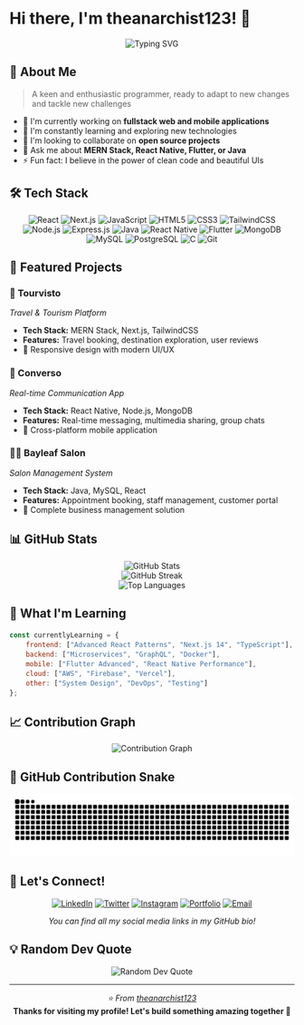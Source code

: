 # Hi there, I'm theanarchist123! 👋

<div align="center">
  <img src="https://readme-typing-svg.herokuapp.com?font=Fira+Code&pause=1000&color=36BCF7&center=true&vCenter=true&width=435&lines=Aspiring+Fullstack+Developer;MERN+Stack+Enthusiast;Mobile+App+Developer;Always+learning+new+things" alt="Typing SVG" />
</div>

## 🚀 About Me

> A keen and enthusiastic programmer, ready to adapt to new changes and tackle new challenges

- 🔭 I'm currently working on **fullstack web and mobile applications**
- 🌱 I'm constantly learning and exploring new technologies
- 👯 I'm looking to collaborate on **open source projects**
- 💬 Ask me about **MERN Stack, React Native, Flutter, or Java**
- ⚡ Fun fact: I believe in the power of clean code and beautiful UIs

## 🛠️ Tech Stack

<div align="center">
  <img src="https://img.shields.io/badge/-React-61DAFB?style=for-the-badge&logo=react&logoColor=black" alt="React" />
  <img src="https://img.shields.io/badge/-Next.js-000000?style=for-the-badge&logo=next.js&logoColor=white" alt="Next.js" />
  <img src="https://img.shields.io/badge/-JavaScript-F7DF1E?style=for-the-badge&logo=javascript&logoColor=black" alt="JavaScript" />
  <img src="https://img.shields.io/badge/-HTML5-E34F26?style=for-the-badge&logo=html5&logoColor=white" alt="HTML5" />
  <img src="https://img.shields.io/badge/-CSS3-1572B6?style=for-the-badge&logo=css3&logoColor=white" alt="CSS3" />
  <img src="https://img.shields.io/badge/-TailwindCSS-38B2AC?style=for-the-badge&logo=tailwind-css&logoColor=white" alt="TailwindCSS" />
  <img src="https://img.shields.io/badge/-Node.js-339933?style=for-the-badge&logo=node.js&logoColor=white" alt="Node.js" />
  <img src="https://img.shields.io/badge/-Express.js-000000?style=for-the-badge&logo=express&logoColor=white" alt="Express.js" />
  <img src="https://img.shields.io/badge/-Java-007396?style=for-the-badge&logo=java&logoColor=white" alt="Java" />
  <img src="https://img.shields.io/badge/-React%20Native-61DAFB?style=for-the-badge&logo=react&logoColor=black" alt="React Native" />
  <img src="https://img.shields.io/badge/-Flutter-02569B?style=for-the-badge&logo=flutter&logoColor=white" alt="Flutter" />
  <img src="https://img.shields.io/badge/-MongoDB-47A248?style=for-the-badge&logo=mongodb&logoColor=white" alt="MongoDB" />
  <img src="https://img.shields.io/badge/-MySQL-4479A1?style=for-the-badge&logo=mysql&logoColor=white" alt="MySQL" />
  <img src="https://img.shields.io/badge/-PostgreSQL-336791?style=for-the-badge&logo=postgresql&logoColor=white" alt="PostgreSQL" />
  <img src="https://img.shields.io/badge/-C-A8B9CC?style=for-the-badge&logo=c&logoColor=black" alt="C" />
  <img src="https://img.shields.io/badge/-Git-F05032?style=for-the-badge&logo=git&logoColor=white" alt="Git" />
</div>

## 🎯 Featured Projects

### 🏨 Tourvisto
*Travel & Tourism Platform*
- **Tech Stack:** MERN Stack, Next.js, TailwindCSS
- **Features:** Travel booking, destination exploration, user reviews
- 🌟 Responsive design with modern UI/UX

### 💬 Converso
*Real-time Communication App*
- **Tech Stack:** React Native, Node.js, MongoDB
- **Features:** Real-time messaging, multimedia sharing, group chats
- 🌟 Cross-platform mobile application

### 💇‍♀️ Bayleaf Salon
*Salon Management System*
- **Tech Stack:** Java, MySQL, React
- **Features:** Appointment booking, staff management, customer portal
- 🌟 Complete business management solution

## 📊 GitHub Stats

<div align="center">
  <img src="https://github-readme-stats.vercel.app/api?username=theanarchist123&show_icons=true&theme=tokyonight&hide_border=true&count_private=true&include_all_commits=true" alt="GitHub Stats" />
</div>

<div align="center">
  <img src="https://streak-stats.demolab.com/?user=theanarchist123&theme=tokyonight&hide_border=true" alt="GitHub Streak" />
</div>

<div align="center">
  <img src="https://github-readme-stats.vercel.app/api/top-langs/?username=theanarchist123&layout=compact&theme=tokyonight&hide_border=true&langs_count=8" alt="Top Languages" />
</div>

## 🌟 What I'm Learning

```javascript
const currentlyLearning = {
    frontend: ["Advanced React Patterns", "Next.js 14", "TypeScript"],
    backend: ["Microservices", "GraphQL", "Docker"],
    mobile: ["Flutter Advanced", "React Native Performance"],
    cloud: ["AWS", "Firebase", "Vercel"],
    other: ["System Design", "DevOps", "Testing"]
};
```

## 📈 Contribution Graph

<div align="center">
  <img src="https://github-readme-activity-graph.vercel.app/graph?username=theanarchist123&theme=tokyo-night&hide_border=true" alt="Contribution Graph" />
</div>

## 🐍 GitHub Contribution Snake

<div align="center">
  <picture>
    <source media="(prefers-color-scheme: dark)" srcset="https://raw.githubusercontent.com/theanarchist123/theanarchist123/output/github-contribution-grid-snake-dark.svg">
    <source media="(prefers-color-scheme: light)" srcset="https://raw.githubusercontent.com/theanarchist123/theanarchist123/output/github-contribution-grid-snake.svg">
    <img alt="github contribution grid snake animation" src="https://raw.githubusercontent.com/theanarchist123/theanarchist123/output/github-contribution-grid-snake.svg">
  </picture>
</div>

## 🤝 Let's Connect!

<div align="center">
  
[![LinkedIn](https://img.shields.io/badge/-LinkedIn-0077B5?style=for-the-badge&logo=linkedin&logoColor=white)](https://www.linkedin.com/in/nikhil-kadam-20584930a/)
[![Twitter](https://img.shields.io/badge/-Twitter-1DA1F2?style=for-the-badge&logo=twitter&logoColor=white)](https://x.com/NikhilK97045129)
[![Instagram](https://img.shields.io/badge/-Instagram-E4405F?style=for-the-badge&logo=instagram&logoColor=white)](https://www.instagram.com/immortalleagacy?igsh=MXFoNmdqM3g2Nms3YQ==)
[![Portfolio](https://img.shields.io/badge/-Portfolio-FF5722?style=for-the-badge&logo=google-chrome&logoColor=white)](https://your-portfolio.com)
[![Email](https://img.shields.io/badge/-Email-D14836?style=for-the-badge&logo=gmail&logoColor=white)](mailto:your-email@example.com)

*You can find all my social media links in my GitHub bio!*

</div>

## 💡 Random Dev Quote

<div align="center">
  <img src="https://quotes-github-readme.vercel.app/api?type=horizontal&theme=tokyonight" alt="Random Dev Quote" />
</div>

---

<div align="center">
  <i>⭐️ From <a href="https://github.com/theanarchist123">theanarchist123</a></i>
  <br>
  <strong>Thanks for visiting my profile! Let's build something amazing together 🚀</strong>
</div>

